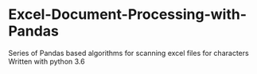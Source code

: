 # Excel-Document-Processing-with-Pandas
Series of Pandas based algorithms for scanning excel files for characters 
Written with python 3.6 
